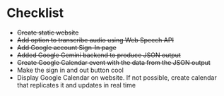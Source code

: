 # Checklist

- ~~Create static website~~
- ~~Add option to transcribe audio using Web Speech API~~
- ~~Add Google account Sign-In page~~
- ~~Added Google Gemini backend to produce JSON output~~
- ~~Create Google Calendar event with the data from the JSON output~~
- Make the sign in and out button cool
- Display Google Calendar on website. If not possible, create calendar that replicates it and updates in real time